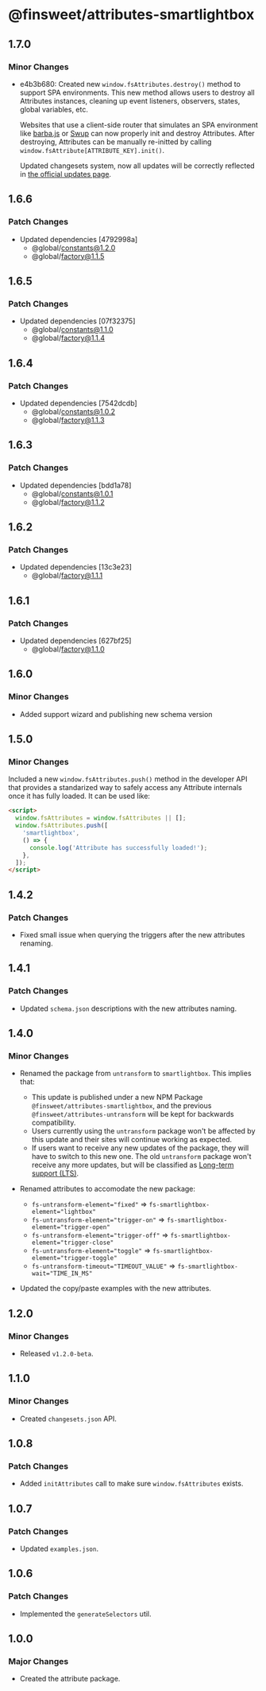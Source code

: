 # @finsweet/attributes-smartlightbox

## 1.7.0

### Minor Changes

- e4b3b680: Created new `window.fsAttributes.destroy()` method to support SPA environments.
  This new method allows users to destroy all Attributes instances, cleaning up event listeners, observers, states, global variables, etc.

  Websites that use a client-side router that simulates an SPA environment like [barba.js](https://barba.js.org/) or [Swup](https://swup.js.org/) can now properly init and destroy Attributes.
  After destroying, Attributes can be manually re-initted by calling `window.fsAttribute[ATTRIBUTE_KEY].init()`.

  Updated changesets system, now all updates will be correctly reflected in [the official updates page](https://www.finsweet.com/attributes/updates).

## 1.6.6

### Patch Changes

- Updated dependencies [4792998a]
  - @global/constants@1.2.0
  - @global/factory@1.1.5

## 1.6.5

### Patch Changes

- Updated dependencies [07f32375]
  - @global/constants@1.1.0
  - @global/factory@1.1.4

## 1.6.4

### Patch Changes

- Updated dependencies [7542dcdb]
  - @global/constants@1.0.2
  - @global/factory@1.1.3

## 1.6.3

### Patch Changes

- Updated dependencies [bdd1a78]
  - @global/constants@1.0.1
  - @global/factory@1.1.2

## 1.6.2

### Patch Changes

- Updated dependencies [13c3e23]
  - @global/factory@1.1.1

## 1.6.1

### Patch Changes

- Updated dependencies [627bf25]
  - @global/factory@1.1.0

## 1.6.0

### Minor Changes

- Added support wizard and publishing new schema version

## 1.5.0

### Minor Changes

Included a new `window.fsAttributes.push()` method in the developer API that provides a standarized way to safely access any Attribute internals once it has fully loaded.
It can be used like:

```html
<script>
  window.fsAttributes = window.fsAttributes || [];
  window.fsAttributes.push([
    'smartlightbox',
    () => {
      console.log('Attribute has successfully loaded!');
    },
  ]);
</script>
```

## 1.4.2

### Patch Changes

- Fixed small issue when querying the triggers after the new attributes renaming.

## 1.4.1

### Patch Changes

- Updated `schema.json` descriptions with the new attributes naming.

## 1.4.0

### Minor Changes

- Renamed the package from `untransform` to `smartlightbox`. This implies that:

  - This update is published under a new NPM Package `@finsweet/attributes-smartlightbox`, and the previous `@finsweet/attributes-untransform` will be kept for backwards compatibility.
  - Users currently using the `untransform` package won't be affected by this update and their sites will continue working as expected.
  - If users want to receive any new updates of the package, they will have to switch to this new one. The old `untransform` package won't receive any more updates, but will be classified as [Long-term support (LTS)](https://en.wikipedia.org/wiki/Long-term_support).

- Renamed attributes to accomodate the new package:

  - `fs-untransform-element="fixed"` => `fs-smartlightbox-element="lightbox"`
  - `fs-untransform-element="trigger-on"` => `fs-smartlightbox-element="trigger-open"`
  - `fs-untransform-element="trigger-off"` => `fs-smartlightbox-element="trigger-close"`
  - `fs-untransform-element="toggle"` => `fs-smartlightbox-element="trigger-toggle"`
  - `fs-untransform-timeout="TIMEOUT_VALUE"` => `fs-smartlightbox-wait="TIME_IN_MS"`

- Updated the copy/paste examples with the new attributes.

## 1.2.0

### Minor Changes

- Released `v1.2.0-beta`.

## 1.1.0

### Minor Changes

- Created `changesets.json` API.

## 1.0.8

### Patch Changes

- Added `initAttributes` call to make sure `window.fsAttributes` exists.

## 1.0.7

### Patch Changes

- Updated `examples.json`.

## 1.0.6

### Patch Changes

- Implemented the `generateSelectors` util.

## 1.0.0

### Major Changes

- Created the attribute package.
